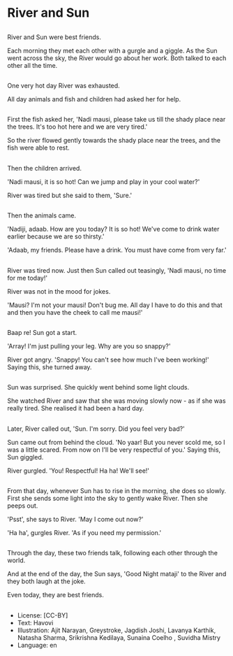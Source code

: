 # River and Sun

##
River and Sun were best friends.

Each morning they met each other with a gurgle and a giggle. As the Sun went across the sky, the River would go about her work. Both talked to each other all the time.

##
One very hot day River was exhausted.

All day animals and fish and children had asked her for help.

##
First the fish asked her, 'Nadi mausi, please take us till the shady place near the trees. It's too hot here and we are very tired.'

So the river flowed gently towards the shady place near the trees, and the fish were able to rest.

##
Then the children arrived.

'Nadi mausi, it is so hot! Can we jump and play in your cool water?'

River was tired but she said to them, 'Sure.'

##
Then the animals came.

'Nadiji, adaab. How are you today? It is so hot! We've come to drink water earlier because we are so thirsty.'

'Adaab, my friends. Please have a drink. You must have come from very far.'

##
River was tired now. Just then Sun called out teasingly, 'Nadi mausi, no time for me today!'

River was not in the mood for jokes.

'Mausi? I'm not your mausi! Don't bug me. All day I have to do this and that and then you have the cheek to call me mausi!'

##
Baap re! Sun got a start.

'Array! I'm just pulling your leg. Why are you so snappy?'

River got angry. 'Snappy! You can't see how much I've been working!' Saying this, she turned away.

##
Sun was surprised. She quickly went behind some light clouds.

She watched River and saw that she was moving slowly now - as if she was really tired. She realised it had been a hard day.

##
Later, River called out, 'Sun. I'm sorry. Did you feel very bad?'

Sun came out from behind the cloud. 'No yaar! But you never scold me, so I was a little scared. From now on I'll be very respectful of you.' Saying this, Sun giggled.

River gurgled. 'You! Respectful! Ha ha! We'll see!'

##
From that day, whenever Sun has to rise in the morning, she does so slowly. First she sends some light into the sky to gently wake River. Then she peeps out.

'Psst', she says to River. 'May I come out now?'

'Ha ha', gurgles River. 'As if you need my permission.'

##
Through the day, these two friends talk, following each other through the world.

And at the end of the day, the Sun says, 'Good Night mataji' to the River and they both laugh at the joke.

Even today, they are best friends.

##
* License: [CC-BY]
* Text: Havovi
* Illustration: Ajit Narayan, Greystroke, Jagdish Joshi, Lavanya Karthik, Natasha Sharma, Srikrishna Kedilaya, Sunaina Coelho , Suvidha Mistry
* Language: en
